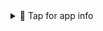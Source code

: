 <details>
<summary>📌 Tap for app info</summary>

:bar_chart: Data credits: [FBref](https://fbref.com/en/) / [StatsBomb](https://statsbomb.com/). All units per 90.

_**Outfield players dataset**_ - Total number of players : **2040**. Features for each player : **164**. Minimum 90s played : **3**.

_**Goal-keepers dataset**_ - Total number of players : **173**. Features for each player : **40**. Minimum 90s played : **1.5**.

:heavy_exclamation_mark: :bulb: **Note:** The similarity values are totally based on the **statistical output of players**, in this case 40 statistical features for GK's and 164 features for outfield players. It doesn't care what role/position or which side of the pitch a player performs in.

:snake: Principal Component Analysis (PCA) was used for dimensionality reduction. The detailed blog's link will be posted here soon covering data preprocessing, exploratory data analysis and approach used for building the recommendation engine. 

💻 The code for this streamlit app is available [here](https://github.com).

:earth_asia: Reach out to me on [Twitter](https://twitter.com/iAvneesh). Also check out my sports analytics work [here](https://twitter.com/ThirdRuns).

</details>